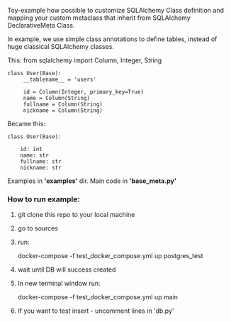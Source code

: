 Toy-example how possible to customize SQLAlchemy Class definition and mapping your custom metaclass that inherit from SQLAlchemy DeclarativeMeta Class. 

In example, we use simple class annotations to define tables, instead of huge classical SQLAlchemy classes. 

This: 
    from sqlalchemy import Column, Integer, String

    class User(Base):
         __tablename__ = 'users'
    
         id = Column(Integer, primary_key=True)
         name = Column(String)
         fullname = Column(String)
         nickname = Column(String)



Became this: 

    class User(Base):

        id: int
        name: str
        fullname: str
        nickname: str

Examples in **'examples'** dir.
Main code in **'base_meta.py'**


###  How to run example: 

1. git clone this repo to your local machine
2. go to sources 
3. run:
    
    docker-compose -f test_docker_compose.yml up postgres_test
    
4. wait until DB will success created
    
5. In new terminal window run: 
    
    docker-compose -f test_docker_compose.yml up main

6. If you want to test insert - uncomment lines in 'db.py'
